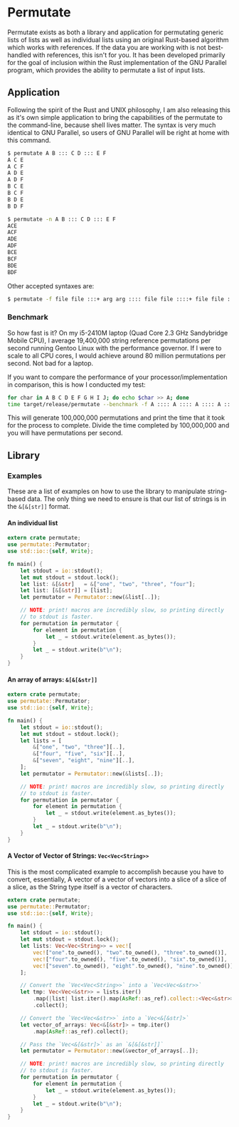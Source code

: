 # Permutate

Permutate exists as both a library and application for permutating generic lists of lists as
well as individual lists using an original Rust-based algorithm which works with references.
If the data you are working with is not best-handled with references, this isn't for you.
It has been developed primarily for the goal of inclusion within the Rust implementation of
the GNU Parallel program, which provides the ability to permutate a list of input lists.

## Application

Following the spirit of the Rust and UNIX philosophy, I am also releasing this as it's own simple application to
bring the capabilities of the permutate to the command-line, because shell lives matter. The syntax is very much
identical to GNU Parallel, so users of GNU Parallel will be right at home with this command.

```sh
$ permutate A B ::: C D ::: E F
A C E
A C F
A D E
A D F
B C E
B C F
B D E
B D F
```

```sh
$ permutate -n A B ::: C D ::: E F
ACE
ACF
ADE
ADF
BCE
BCF
BDE
BDF
```

Other accepted syntaxes are:

```sh
$ permutate -f file file :::+ arg arg :::: file file ::::+ file file ::: arg arg

```

### Benchmark

So how fast is it? On my i5-2410M laptop (Quad Core 2.3 GHz Sandybridge Mobile CPU), I average 19,400,000 string
reference permutations per second running Gentoo Linux with the performance governor. If I were to scale to all CPU
cores, I would achieve around 80 million permutations per second. Not bad for a laptop.

If you want to compare the performance of your processor/implementation in comparison, this is how I conducted my test:

```sh
for char in A B C D E F G H I J; do echo $char >> A; done
time target/release/permutate --benchmark -f A :::: A :::: A :::: A :::: A :::: A :::: A :::: A
```

This will generate 100,000,000 permutations and print the time that it took for the process to complete. Divide the
time completed by 100,000,000 and you will have permutations per second.

## Library

### Examples

These are a list of examples on how to use the library to manipulate string-based data.
The only thing we need to ensure is that our list of strings is in the `&[&[str]]` format.

#### An individual list

```rust
extern crate permutate;
use permutate::Permutator;
use std::io::{self, Write};

fn main() {
    let stdout = io::stdout();
    let mut stdout = stdout.lock();
    let list: &[&str]   = &["one", "two", "three", "four"];
    let list: [&[&str]] = [list];
    let permutator = Permutator::new(&list[..]);

    // NOTE: print! macros are incredibly slow, so printing directly
    // to stdout is faster.
    for permutation in permutator {
        for element in permutation {
            let _ = stdout.write(element.as_bytes());
        }
        let _ = stdout.write(b"\n");
    }
}
```

#### An array of arrays: `&[&[&str]]`

```rust
extern crate permutate;
use permutate::Permutator;
use std::io::{self, Write};

fn main() {
    let stdout = io::stdout();
    let mut stdout = stdout.lock();
    let lists = [
        &["one", "two", "three"][..],
        &["four", "five", "six"][..],
        &["seven", "eight", "nine"][..],
    ];
    let permutator = Permutator::new(&lists[..]);

    // NOTE: print! macros are incredibly slow, so printing directly
    // to stdout is faster.
    for permutation in permutator {
        for element in permutation {
            let _ = stdout.write(element.as_bytes());
        }
        let _ = stdout.write(b"\n");
    }
}
```

#### A Vector of Vector of Strings: `Vec<Vec<String>>`

This is the most complicated example to accomplish because you have to convert, essentially,
A vector of a vector of vectors into a slice of a slice of a slice, as the String type itself
is a vector of characters.

```rust
extern crate permutate;
use permutate::Permutator;
use std::io::{self, Write};

fn main() {
    let stdout = io::stdout();
    let mut stdout = stdout.lock();
    let lists: Vec<Vec<String>> = vec![
        vec!["one".to_owned(), "two".to_owned(), "three".to_owned()],
        vec!["four".to_owned(), "five".to_owned(), "six".to_owned()],
        vec!["seven".to_owned(), "eight".to_owned(), "nine".to_owned()],
    ];

    // Convert the `Vec<Vec<String>>` into a `Vec<Vec<&str>>`
    let tmp: Vec<Vec<&str>> = lists.iter()
        .map(|list| list.iter().map(AsRef::as_ref).collect::<Vec<&str>>())
        .collect();

    // Convert the `Vec<Vec<&str>>` into a `Vec<&[&str]>`
    let vector_of_arrays: Vec<&[&str]> = tmp.iter()
        .map(AsRef::as_ref).collect();

    // Pass the `Vec<&[&str]>` as an `&[&[&str]]`
    let permutator = Permutator::new(&vector_of_arrays[..]);

    // NOTE: print! macros are incredibly slow, so printing directly
    // to stdout is faster.
    for permutation in permutator {
        for element in permutation {
            let _ = stdout.write(element.as_bytes());
        }
        let _ = stdout.write(b"\n");
    }
}
```
